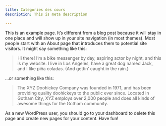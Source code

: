 ```yaml
---
title: Categories des cours
description: This is meta description

---
```

<p>This is an example page. It&#8217;s different from a blog post because it will stay in one place and will show
up in your site navigation (in most themes). Most people start with an About page that introduces them to
potential site visitors. It might say something like this:</p>

<blockquote class="wp-block-quote">
<p>Hi there! I&#8217;m a bike messenger by day, aspiring actor by night, and this is my website. I live in Los
Angeles, have a great dog named Jack, and I like pi&#241;a coladas. (And gettin&#8217; caught in the rain.)
</p>
</blockquote>

<p>&#8230;or something like this:</p>

<blockquote class="wp-block-quote">
<p>The XYZ Doohickey Company was founded in 1971, and has been providing quality doohickeys to the public ever
since. Located in Gotham City, XYZ employs over 2,000 people and does all kinds of awesome things for the
Gotham community.</p>
</blockquote>

<p>As a new WordPress user, you should go to your dashboard to delete this
page and create new pages for your content. Have fun!</p>